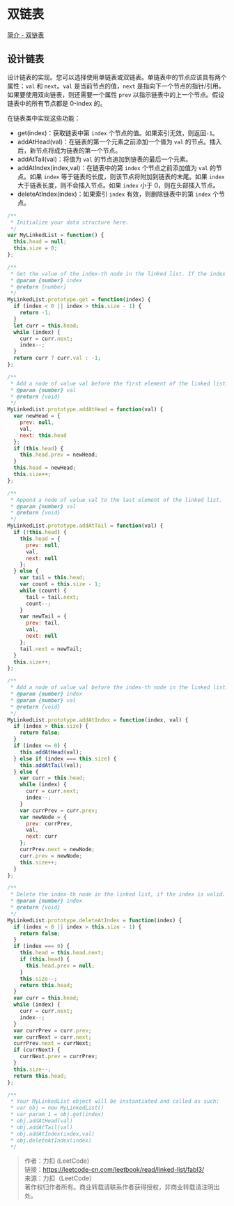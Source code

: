 # 双链表

[简介 - 双链表](https://leetcode-cn.com/leetbook/read/linked-list/fpr8s/)

## 设计链表

设计链表的实现。您可以选择使用单链表或双链表。单链表中的节点应该具有两个属性：`val` 和 `next`。`val` 是当前节点的值，`next` 是指向下一个节点的指针/引用。如果要使用双向链表，则还需要一个属性 `prev` 以指示链表中的上一个节点。假设链表中的所有节点都是 0-index 的。

在链表类中实现这些功能：

- get(index)：获取链表中第 `index` 个节点的值。如果索引无效，则返回`-1`。
- addAtHead(val)：在链表的第一个元素之前添加一个值为 `val` 的节点。插入后，新节点将成为链表的第一个节点。
- addAtTail(val)：将值为 `val` 的节点追加到链表的最后一个元素。
- addAtIndex(index,val)：在链表中的第 `index` 个节点之前添加值为 `val` 的节点。如果 `index` 等于链表的长度，则该节点将附加到链表的末尾。如果 `index` 大于链表长度，则不会插入节点。如果 `index` 小于 0，则在头部插入节点。
- deleteAtIndex(index)：如果索引 `index` 有效，则删除链表中的第 `index` 个节点。

```js
/**
 * Initialize your data structure here.
 */
var MyLinkedList = function() {
  this.head = null;
  this.size = 0;
};

/**
 * Get the value of the index-th node in the linked list. If the index is invalid, return -1.
 * @param {number} index
 * @return {number}
 */
MyLinkedList.prototype.get = function(index) {
  if (index < 0 || index > this.size - 1) {
    return -1;
  }
  let curr = this.head;
  while (index) {
    curr = curr.next;
    index--;
  }
  return curr ? curr.val : -1;
};

/**
 * Add a node of value val before the first element of the linked list. After the insertion, the new node will be the first node of the linked list.
 * @param {number} val
 * @return {void}
 */
MyLinkedList.prototype.addAtHead = function(val) {
  var newHead = {
    prev: null,
    val,
    next: this.head
  };
  if (this.head) {
    this.head.prev = newHead;
  }
  this.head = newHead;
  this.size++;
};

/**
 * Append a node of value val to the last element of the linked list.
 * @param {number} val
 * @return {void}
 */
MyLinkedList.prototype.addAtTail = function(val) {
  if (!this.head) {
    this.head = {
      prev: null,
      val,
      next: null
    };
  } else {
    var tail = this.head;
    var count = this.size - 1;
    while (count) {
      tail = tail.next;
      count--;
    }
    var newTail = {
      prev: tail,
      val,
      next: null
    };
    tail.next = newTail;
  }
  this.size++;
};

/**
 * Add a node of value val before the index-th node in the linked list. If index equals to the length of linked list, the node will be appended to the end of linked list. If index is greater than the length, the node will not be inserted.
 * @param {number} index
 * @param {number} val
 * @return {void}
 */
MyLinkedList.prototype.addAtIndex = function(index, val) {
  if (index > this.size) {
    return false;
  }
  if (index <= 0) {
    this.addAtHead(val);
  } else if (index === this.size) {
    this.addAtTail(val);
  } else {
    var curr = this.head;
    while (index) {
      curr = curr.next;
      index--;
    }
    var currPrev = curr.prev;
    var newNode = {
      prev: currPrev,
      val,
      next: curr
    };
    currPrev.next = newNode;
    curr.prev = newNode;
    this.size++;
  }
};

/**
 * Delete the index-th node in the linked list, if the index is valid.
 * @param {number} index
 * @return {void}
 */
MyLinkedList.prototype.deleteAtIndex = function(index) {
  if (index < 0 || index > this.size - 1) {
    return false;
  }
  if (index === 0) {
    this.head = this.head.next;
    if (this.head) {
      this.head.prev = null;
    }
    this.size--;
    return this.head;
  }
  var curr = this.head;
  while (index) {
    curr = curr.next;
    index--;
  }
  var currPrev = curr.prev;
  var currNext = curr.next;
  currPrev.next = currNext;
  if (currNext) {
    currNext.prev = currPrev;
  }
  this.size--;
  return this.head;
};

/**
 * Your MyLinkedList object will be instantiated and called as such:
 * var obj = new MyLinkedList()
 * var param_1 = obj.get(index)
 * obj.addAtHead(val)
 * obj.addAtTail(val)
 * obj.addAtIndex(index,val)
 * obj.deleteAtIndex(index)
 */
```

> 作者：力扣 (LeetCode)  
> 链接：https://leetcode-cn.com/leetbook/read/linked-list/fabl3/  
> 来源：力扣（LeetCode）  
> 著作权归作者所有。商业转载请联系作者获得授权，非商业转载请注明出处。
